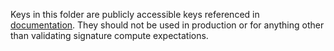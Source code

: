 Keys in this folder are publicly accessible keys referenced in [documentation](https://docs.oracle.com/en-us/iaas/Content/API/Concepts/signingrequests.htm). They should not be used in production or for anything other than validating signature compute expectations.